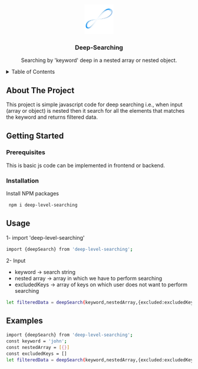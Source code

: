 
<!-- PROJECT LOGO -->
<br />
<div align="center">
  <a href="https://github.com/othneildrew/Best-README-Template">
    <img src="https://github.com/chhavikohli/deep-searching/blob/main/deep-searching.png?raw=true" alt="Logo" width="80" height="80">
  </a>

  <h3 align="center">Deep-Searching</h3>

  <p align="center">
    Searching by 'keyword' deep in a nested array or nested object.
  </p>
</div>



<!-- TABLE OF CONTENTS -->
<details>
  <summary>Table of Contents</summary>
  <ol>
    <li>
      <a href="#about-the-project">About The Project</a>
    </li>
    <li>
      <a href="#getting-started">Getting Started</a>
      <ul>
        <li><a href="#prerequisites">Prerequisites</a></li>
        <li><a href="#installation">Installation</a></li>
      </ul>
    </li>
    <li><a href="#usage">Usage</a></li>
    <li><a href="#example">Example</a></li>
  </ol>
</details>



<!-- ABOUT THE PROJECT -->
## About The Project

This project is simple javascript code for deep searching i.e., when input (array or object) is nested then it search for all the elements that matches the keyword and returns filtered data.


<!-- GETTING STARTED -->
## Getting Started

### Prerequisites

This is basic js code can be implemented in frontend or backend.

### Installation

 Install NPM packages
   ```sh
    npm i deep-level-searching
   ```


<!-- USAGE EXAMPLES -->
## Usage

1- import 'deep-level-searching'
```sh
import {deepSearch} from 'deep-level-searching';
```
2- Input
* keyword -> search string 
* nested array -> array in which we have to perform searching 
* excludedKeys -> array of keys on which user does not want to perform searching
```sh
let filteredData = deepSearch(keyword,nestedArray,{excluded:excludedKeys});
```

<!-- EXAMPLES -->
## Examples

```sh
import {deepSearch} from 'deep-level-searching';
const keyword = 'john';
const nestedArray = [{}]
const excludedKeys = []
let filteredData = deepSearch(keyword,nestedArray,{excluded:excludedKeys});
```

